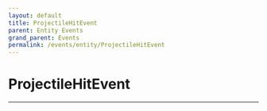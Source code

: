 ```yaml
---
layout: default
title: ProjectileHitEvent
parent: Entity Events
grand_parent: Events
permalink: /events/entity/ProjectileHitEvent
---
```


# ProjectileHitEvent

---
